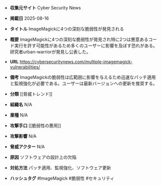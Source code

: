 - **収集元サイト**
Cyber Security News

- **掲載日**
2025-08-16

- **タイトル**
ImageMagickに4つの深刻な脆弱性が発見される

- **概要**
ImageMagickに4つの深刻な脆弱性が発見され特に2つは悪意あるコード実行を許す可能性があるため多くのユーザーに影響を及ぼす恐れがある。研究者urban-warriorが発見し公表した。

- **URL**
https://cybersecuritynews.com/multiple-imagemagick-vulnerabilities/

- **備考**
ImageMagickの脆弱性は広範囲に影響を与えるため迅速なパッチ適用と監視強化が必要である。ユーザーは最新バージョンへの更新を推奨する。

- **分類**
[[脅威トレンド]]

- **組織名**
N/A

- **業種**
N/A

- **攻撃手口**
[[脆弱性の悪用]]

- **攻撃影響**
N/A

- **脅威アクター**
N/A

- **原因**
ソフトウェアの設計上の欠陥

- **対処方法**
パッチ適用、監視強化、ソフトウェア更新

- **ハッシュタグ**
#ImageMagick #脆弱性 #セキュリティ

